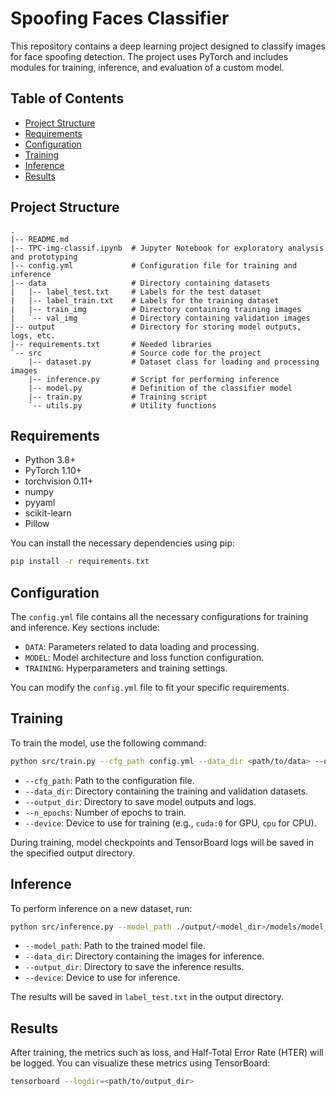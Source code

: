 # Spoofing Faces Classifier

This repository contains a deep learning project designed to classify images for face spoofing detection. The project uses PyTorch and includes modules for training, inference, and evaluation of a custom model. 

## Table of Contents
- [Project Structure](#project-structure)
- [Requirements](#requirements)
- [Configuration](#configuration)
- [Training](#training)
- [Inference](#inference)
- [Results](#results)

## Project Structure

```plaintext
.
|-- README.md
|-- TPC-img-classif.ipynb  # Jupyter Notebook for exploratory analysis and prototyping
|-- config.yml             # Configuration file for training and inference
|-- data                   # Directory containing datasets
|   |-- label_test.txt     # Labels for the test dataset
|   |-- label_train.txt    # Labels for the training dataset
|   |-- train_img          # Directory containing training images
|   `-- val_img            # Directory containing validation images
|-- output                 # Directory for storing model outputs, logs, etc.
|-- requirements.txt       # Needed libraries
`-- src                    # Source code for the project
    |-- dataset.py         # Dataset class for loading and processing images
    |-- inference.py       # Script for performing inference
    |-- model.py           # Definition of the classifier model
    |-- train.py           # Training script
    `-- utils.py           # Utility functions
```

## Requirements

- Python 3.8+
- PyTorch 1.10+
- torchvision 0.11+
- numpy
- pyyaml
- scikit-learn
- Pillow

You can install the necessary dependencies using pip:

```bash
pip install -r requirements.txt
```

## Configuration

The `config.yml` file contains all the necessary configurations for training and inference. Key sections include:

- `DATA`: Parameters related to data loading and processing.
- `MODEL`: Model architecture and loss function configuration.
- `TRAINING`: Hyperparameters and training settings.

You can modify the `config.yml` file to fit your specific requirements.

## Training

To train the model, use the following command:

```bash
python src/train.py --cfg_path config.yml --data_dir <path/to/data> --output_dir <path/to/output_dir> --n_epochs <epoch_number> --device cuda:0
```

- `--cfg_path`: Path to the configuration file.
- `--data_dir`: Directory containing the training and validation datasets.
- `--output_dir`: Directory to save model outputs and logs.
- `--n_epochs`: Number of epochs to train.
- `--device`: Device to use for training (e.g., `cuda:0` for GPU, `cpu` for CPU).

During training, model checkpoints and TensorBoard logs will be saved in the specified output directory.

## Inference

To perform inference on a new dataset, run:

```bash
python src/inference.py --model_path ./output/<model_dir>/models/model_epoch_<i>.pth --data_dir <path/to/data> --output_dir <path/to/output_dir> --device cuda:0
```

- `--model_path`: Path to the trained model file.
- `--data_dir`: Directory containing the images for inference.
- `--output_dir`: Directory to save the inference results.
- `--device`: Device to use for inference.

The results will be saved in `label_test.txt` in the output directory.

## Results

After training, the metrics such as loss, and Half-Total Error Rate (HTER) will be logged. You can visualize these metrics using TensorBoard:

```bash
tensorboard --logdir=<path/to/output_dir>
```
